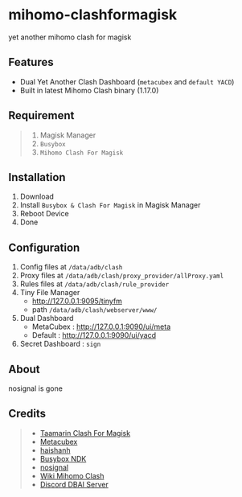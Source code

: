 # mihomo-clashformagisk
yet another mihomo clash for magisk

## Features
- Dual Yet Another Clash Dashboard (`metacubex` and `default YACD`)
- Built in latest Mihomo Clash binary (1.17.0)

## Requirement
> 1. Magisk Manager
> 2. `Busybox`
> 3. `Mihomo Clash For Magisk`

## Installation
1. Download 
2. Install `Busybox & Clash For Magisk` in Magisk Manager
3. Reboot Device
4. Done

## Configuration
1. Config files at `/data/adb/clash`
4. Proxy files at `/data/adb/clash/proxy_provider/allProxy.yaml`
5. Rules files at `/data/adb/clash/rule_provider`
6. Tiny File Manager
   - http://127.0.0.1:9095/tinyfm
   - path `/data/adb/clash/webserver/www/`
7. Dual Dashboard
   - MetaCubex : http://127.0.0.1:9090/ui/meta
   - Default : http://127.0.0.1:9090/ui/yacd
8. Secret Dashboard : `sign`
   
## About
nosignal is gone

## Credits
> - [Taamarin Clash For Magisk](https://github.com/taamarin/ClashforMagisk)
> - [Metacubex](https://github.com/MetaCubeX)
> - [haishanh](https://github.com/haishanh/yacd)
> - [Busybox NDK](https://github.com/Magisk-Modules-Repo/busybox-ndk)
> - [nosignal](https://github.com/nosignals)
> - [Wiki Mihomo Clash](https://wiki.metacubex.one/)
> - [Discord DBAI Server](https://discord.gg/pEuzZZaHzV)
